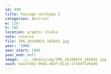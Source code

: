 ```yaml
---
id: 499
title: Paysage nordique 5
categories: Abstrait
w: 120
h: 105
location: graphic studio
note: reserve
file: IMG_20180924_165842.jpg
year: '1966'
year_start: 1966
year_end: null
image: ../../media/img/IMG_20180924_165842.jpg
uuid: eaa37eb3-964b-464f-8118-1f344f529a46
---
```


